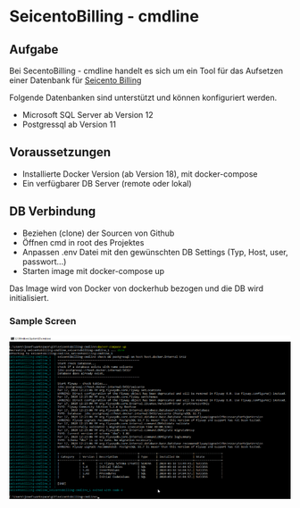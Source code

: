 # SeicentoBilling - cmdline

## Aufgabe
Bei SecentoBilling - cmdline handelt es sich um ein Tool für das Aufsetzen einer Datenbank für [Seicento Billing](https://github.com/xware-gmbh/SeicentoBilling)

Folgende Datenbanken sind unterstützt und können konfiguriert werden.

* Microsoft SQL Server ab Version 12
* Postgressql ab Version 11

## Voraussetzungen
* Installierte Docker Version (ab Version 18), mit docker-compose
* Ein verfügbarer DB Server (remote oder lokal)

## DB Verbindung
* Beziehen (clone) der Sourcen von Github
* Öffnen cmd in root des Projektes
* Anpassen .env Datei mit den gewünschten DB Settings (Typ, Host, user, passwort...)
* Starten image mit docker-compose up

Das Image wird von Docker von dockerhub bezogen und die DB wird initialisiert.

### Sample Screen
![docker-compose upo](./doc/img/compose-up.png)

 